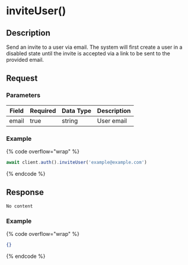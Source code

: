 # inviteUser()

## Description

Send an invite to a user via email. The system will first create a user in a disabled state until the invite is accepted via a link to be sent to the provided email.

## Request

### Parameters

<table><thead><tr><th>Field</th><th data-type="checkbox">Required</th><th>Data Type</th><th>Description</th></tr></thead><tbody><tr><td>email</td><td>true</td><td>string</td><td>User email</td></tr></tbody></table>

### Example

{% code overflow="wrap" %}
```javascript
await client.auth().inviteUser('example@example.com')
```
{% endcode %}

## Response

`No content`

### Example

{% code overflow="wrap" %}
```json
{}
```
{% endcode %}

##
